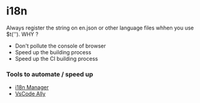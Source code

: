 # i18n
Always register the string on en.json or other language files whhen you
use $t(''). WHY ?


- Don't pollute the console of browser
- Speed up the building process
- Speed up the CI building process

### Tools to automate / speed up 

- [i18n Manager](https://www.electronjs.org/apps/i18n-manager)
- [VsCode Ally](https://marketplace.visualstudio.com/items?itemName=Lokalise.i18n-ally)


